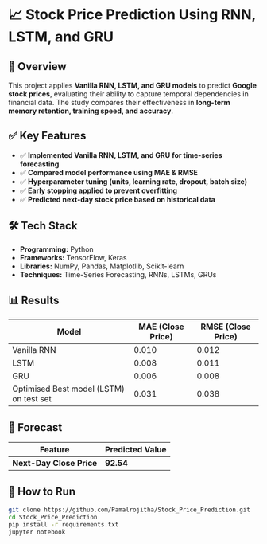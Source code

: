 # 📈 Stock Price Prediction Using RNN, LSTM, and GRU

## 📌 Overview
This project applies **Vanilla RNN, LSTM, and GRU models** to predict **Google stock prices**, evaluating their ability to capture temporal dependencies in financial data. The study compares their effectiveness in **long-term memory retention, training speed, and accuracy**.

## ✅ Key Features
- ✅ **Implemented Vanilla RNN, LSTM, and GRU for time-series forecasting**  
- ✅ **Compared model performance using MAE & RMSE**  
- ✅ **Hyperparameter tuning (units, learning rate, dropout, batch size)**  
- ✅ **Early stopping applied to prevent overfitting**  
- ✅ **Predicted next-day stock price based on historical data**  

## 🛠 Tech Stack
- **Programming:** Python  
- **Frameworks:** TensorFlow, Keras  
- **Libraries:** NumPy, Pandas, Matplotlib, Scikit-learn  
- **Techniques:** Time-Series Forecasting, RNNs, LSTMs, GRUs  

## 📊 Results
| Model | MAE (Close Price) | RMSE (Close Price) |
|--------|------------------|------------------|
| Vanilla RNN | 0.010 | 0.012 |
| LSTM | 0.008 | 0.011 |
| GRU | 0.006 | 0.008 |
| Optimised Best model (LSTM) on test set| 0.031 | 0.038 |

## 🔮 Forecast
| Feature | Predicted Value |
|---------|----------------|
| **Next-Day Close Price** | **92.54** |

## 🚀 How to Run
```bash
git clone https://github.com/Pamalrojitha/Stock_Price_Prediction.git
cd Stock_Price_Prediction
pip install -r requirements.txt
jupyter notebook
